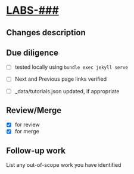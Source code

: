 # [LABS-###](https://jira01.hclpnp.com/browse/LABS-###)

## Changes description


## Due diligence

- [ ] tested locally using `bundle exec jekyll serve`
- [ ] Next and Previous page links verified
- [ ] _data/tutorials.json updated, if appropriate


## Review/Merge

- [X] for review
- [X] for merge

## Follow-up work

List any out-of-scope work you have identified